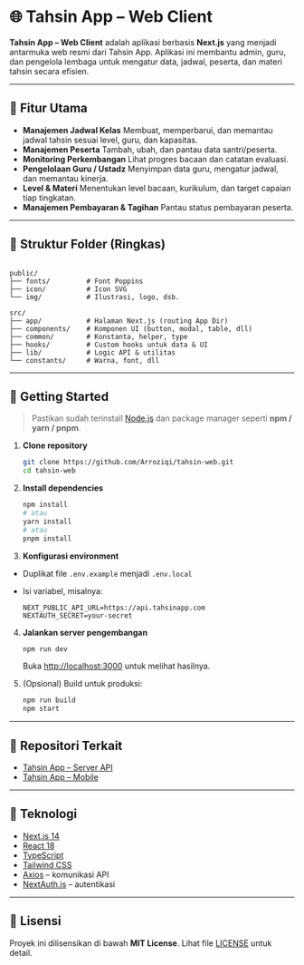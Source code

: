# 🌐 Tahsin App – Web Client

**Tahsin App – Web Client** adalah aplikasi berbasis **Next.js** yang menjadi antarmuka web resmi dari Tahsin App.
Aplikasi ini membantu admin, guru, dan pengelola lembaga untuk mengatur data, jadwal, peserta, dan materi tahsin secara efisien.

---

## 🚀 Fitur Utama
- **Manajemen Jadwal Kelas**
  Membuat, memperbarui, dan memantau jadwal tahsin sesuai level, guru, dan kapasitas.
- **Manajemen Peserta**
  Tambah, ubah, dan pantau data santri/peserta.
- **Monitoring Perkembangan**
  Lihat progres bacaan dan catatan evaluasi.
- **Pengelolaan Guru / Ustadz**
  Menyimpan data guru, mengatur jadwal, dan memantau kinerja.
- **Level & Materi**
  Menentukan level bacaan, kurikulum, dan target capaian tiap tingkatan.
- **Manajemen Pembayaran & Tagihan**
  Pantau status pembayaran peserta.

---

## 📁 Struktur Folder (Ringkas)

```

public/
├── fonts/         # Font Poppins
├── icon/          # Icon SVG
└── img/           # Ilustrasi, logo, dsb.

src/
├── app/           # Halaman Next.js (routing App Dir)
├── components/    # Komponen UI (button, modal, table, dll)
├── common/        # Konstanta, helper, type
├── hooks/         # Custom hooks untuk data & UI
├── lib/           # Logic API & utilitas
└── constants/     # Warna, font, dll

````

---

## 🏁 Getting Started

> Pastikan sudah terinstall [Node.js](https://nodejs.org) dan package manager seperti **npm / yarn / pnpm**.

1. **Clone repository**
   ```bash
   git clone https://github.com/Arroziqi/tahsin-web.git
   cd tahsin-web
   ````

2. **Install dependencies**

   ```bash
   npm install
   # atau
   yarn install
   # atau
   pnpm install
   ```

3. **Konfigurasi environment**

  * Duplikat file `.env.example` menjadi `.env.local`
  * Isi variabel, misalnya:

    ```env
    NEXT_PUBLIC_API_URL=https://api.tahsinapp.com
    NEXTAUTH_SECRET=your-secret
    ```

4. **Jalankan server pengembangan**

   ```bash
   npm run dev
   ```

   Buka [http://localhost:3000](http://localhost:3000) untuk melihat hasilnya.

5. (Opsional) Build untuk produksi:

   ```bash
   npm run build
   npm start
   ```

---

## 🔗 Repositori Terkait

* [Tahsin App – Server API](https://github.com/Arroziqi/tahsin-app-server-monolith.git)
* [Tahsin App – Mobile](https://github.com/Arroziqi/tahsin-mobile.git)

---

## 🧱 Teknologi

* [Next.js 14](https://nextjs.org/)
* [React 18](https://react.dev/)
* [TypeScript](https://www.typescriptlang.org/)
* [Tailwind CSS](https://tailwindcss.com/)
* [Axios](https://axios-http.com/) – komunikasi API
* [NextAuth.js](https://next-auth.js.org/) – autentikasi

---

## 📄 Lisensi

Proyek ini dilisensikan di bawah **MIT License**.
Lihat file [LICENSE](LICENSE) untuk detail.
